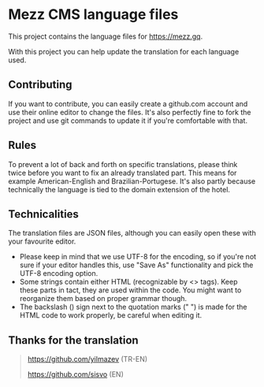# Mezz CMS language files
This project contains the language files for https://mezz.gq.

With this project you can help update the translation for each language used.

## Contributing
If you want to contribute, you can easily create a github.com account and use their online editor to change the files. It's also perfectly fine to fork the project and use git commands to update it if you're comfortable with that.

## Rules
To prevent a lot of back and forth on specific translations, please think twice before you want to fix an already translated part. This means for example American-English and Brazilian-Portugese. It's also partly because technically the language is tied to the domain extension of the hotel.

## Technicalities
The translation files are JSON files, although you can easily open these with your favourite editor.

- Please keep in mind that we use UTF-8 for the encoding,
so if you're not sure if your editor handles this, use "Save As" functionality and pick the UTF-8 encoding option.
- Some strings contain either HTML (recognizable by <> tags). Keep these parts in tact, they are used within the code. You might want to reorganize them based on proper grammar though.
- The backslash (\) sign next to the quotation marks (" ") is made for the HTML code to work properly, be careful when editing it.

## Thanks for the translation
> https://github.com/yilmazev (TR-EN)
> 
> https://github.com/sisvo (EN)
